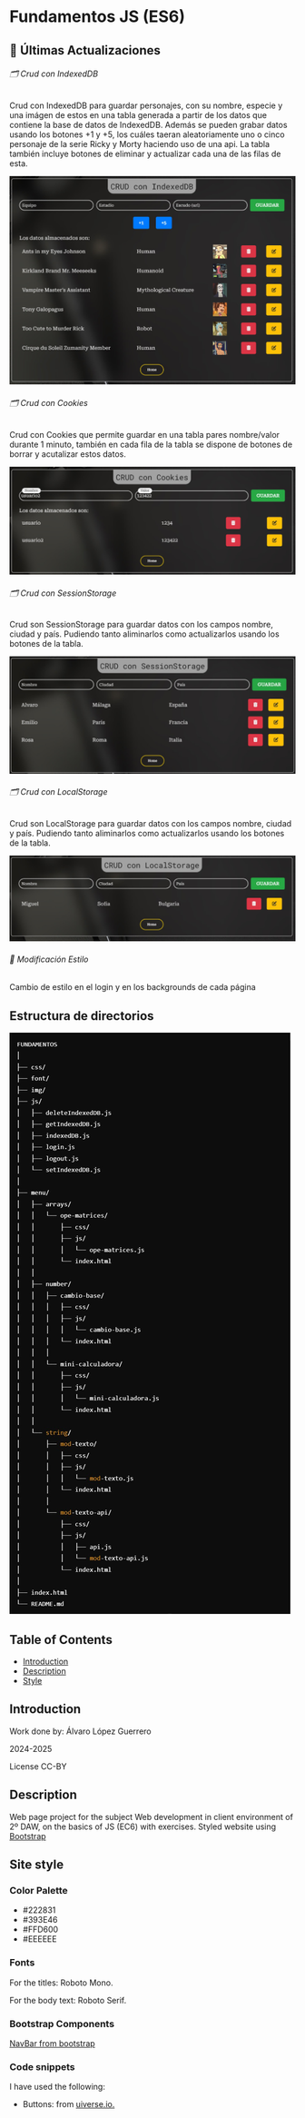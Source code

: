 <h1>Fundamentos JS (ES6)</h1>

<h2>🚀 Últimas Actualizaciones</h2>
<h6>🗂️ Crud con IndexedDB</h6>
<p>Crud con IndexedDB para guardar personajes, con su nombre, especie y una imágen de estos en una tabla generada a partir de los datos que contiene la base de datos de IndexedDB. Además se pueden grabar datos usando los botones +1 y +5, los cuáles taeran aleatoriamente uno o cinco personaje de la serie Ricky y Morty haciendo uso de una api.
La tabla también incluye botones de eliminar y actualizar cada una de las filas de esta.</p>
<img src="./img/almacenaIndexedDB.jpg">

<h6>🗂️ Crud con Cookies</h6>
<p>Crud con Cookies que permite guardar en una tabla pares nombre/valor durante 1 minuto, también en cada fila de la tabla se dispone de botones de borrar y acutalizar estos datos.</p>
<img src="./img/almacenaCookies.jpg">

<h6>🗂️ Crud con SessionStorage</h6>
<p>Crud son SessionStorage para guardar datos con los campos nombre, ciudad y país. Pudiendo tanto aliminarlos como actualizarlos usando los botones de la tabla.</p>
<img src="./img/almacenaSession.jpg">

<h6>🗂️ Crud con LocalStorage</h6>
<p>Crud son LocalStorage para guardar datos con los campos nombre, ciudad y país. Pudiendo tanto aliminarlos como actualizarlos usando los botones de la tabla.</p>
<img src="./img/almacenaLocal.jpg">

<h6>🎨 Modificación Estilo</h6>
<p>Cambio de estilo en el login y en los backgrounds de cada página</p>

<h2>Estructura de directorios</h2>
<img src="./img/dir.jpg">

<h2>Table of Contents</h2>
<ul>
  <li><a href="#introduccion">Introduction</a></li>
  <li><a href="#descripcion">Description</a></li>
  <li><a href="#estilo">Style</a></li>
</ul>

<h2 id="introduccion">Introduction</h2>
<p>Work done by: Álvaro López Guerrero</p>
<p>2024-2025</p>
<p>License CC-BY</p>

<h2 id="descripcion">Description</h2>
<p>Web page project for the subject Web development in client environment of 2º DAW, on the basics of JS (EC6) with exercises. Styled website using <a href ="https://getbootstrap.com/">Bootstrap</a></p>

<h2 id="estilo">Site style</h2>
<h3>Color Palette</h3>
<ul>
  <li>#222831</li>  
  <li>#393E46</li>
  <li>#FFD600</li>
  <li>#EEEEEE</li>
</ul>

<h3>Fonts</h3>
<p>For the titles: Roboto Mono.</p>
<p>For the body text: Roboto Serif.</p>

<h3>Bootstrap Components</h3>
<a href ="https://getbootstrap.com/docs/5.3/components/navbar/#how-it-works"><p>NavBar from bootstrap</p></a>

<h3 id="snippets">Code snippets</h3>
<p>I have used the following:</p>
<ul>
  <li>Buttons: from <a href="https://uiverse.io/all?search=button">uiverse.io.</a> </li>
</ul>
